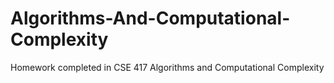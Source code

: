 # Algorithms-And-Computational-Complexity
Homework completed in CSE 417 Algorithms and Computational Complexity
